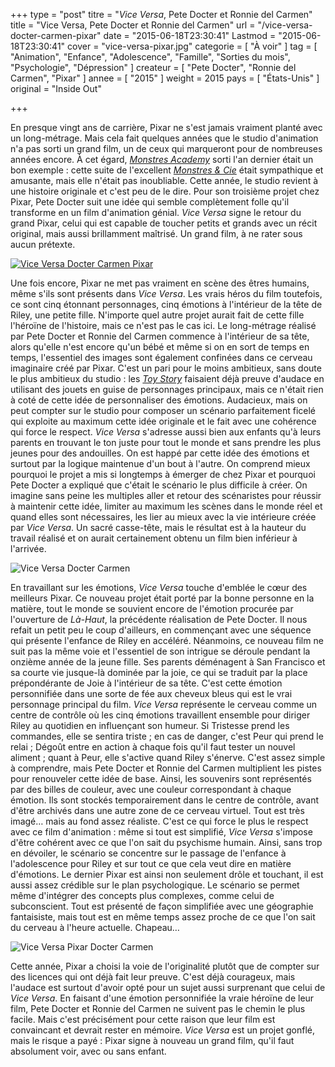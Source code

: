 +++
type = "post"
titre = "<em>Vice Versa</em>, Pete Docter et Ronnie del Carmen"
title = "Vice Versa, Pete Docter et Ronnie del Carmen"
url = "/vice-versa-docter-carmen-pixar"
date = "2015-06-18T23:30:41"
Lastmod = "2015-06-18T23:30:41"
cover = "vice-versa-pixar.jpg"
categorie = [ "À voir" ]
tag = [ "Animation", "Enfance", "Adolescence", "Famille", "Sorties du mois", "Psychologie", "Dépression" ]
createur = [ "Pete Docter", "Ronnie del Carmen", "Pixar" ]
annee = [ "2015" ]
weight = 2015
pays = [ "États-Unis" ]
original = "Inside Out"

+++

En presque vingt ans de carrière, Pixar ne s'est jamais vraiment planté avec un long-métrage. Mais cela fait quelques années que le studio d'animation n'a pas sorti un grand film, un de ceux qui marqueront pour de nombreuses années encore. À cet égard, [*Monstres Academy*](/monstres-academy-scanlon/ "Monstres Academy, Dan Scanlon") sorti l'an dernier était un bon exemple : cette suite de l'excellent [*Monstres & Cie*](/monstres-et-cie-docter-silverman-unkrich/ "Monstres & Cie, Pete Docter, David Silverman et Lee Unkrich") était sympathique et amusante, mais elle n'était pas inoubliable. Cette année, le studio revient à une histoire originale et c'est peu de le dire. Pour son troisième projet chez Pixar, Pete Docter suit une idée qui semble complètement folle qu'il transforme en un film d'animation génial. *Vice Versa* signe le retour du grand Pixar, celui qui est capable de toucher petits et grands avec un récit original, mais aussi brillamment maîtrisé. Un grand film, à ne rater sous aucun prétexte. 

<a href="http://www.allocine.fr/film/fichefilm_gen_cfilm=196960.html"><img src="http://futur.voiretmanger.fr/vice-versa-docter-carmen-pixar/vice-versa-docter-carmen-pixar.jpg" alt="Vice Versa Docter Carmen Pixar" /></a>

Une fois encore, Pixar ne met pas vraiment en scène des êtres humains, même s'ils sont présents dans *Vice Versa*. Les vrais héros du film toutefois, ce sont cinq étonnant personnages, cinq émotions à l'intérieur de la tête de Riley, une petite fille. N'importe quel autre projet aurait fait de cette fille l'héroïne de l'histoire, mais ce n'est pas le cas ici. Le long-métrage réalisé par Pete Docter et Ronnie del Carmen commence à l'intérieur de sa tête, alors qu'elle n'est encore qu'un bébé et même si on en sort de temps en temps, l'essentiel des images sont également confinées dans ce cerveau imaginaire créé par Pixar. C'est un pari pour le moins ambitieux, sans doute le plus ambitieux du studio : les [*Toy Story*](/saga/toy-story/) faisaient déjà preuve d'audace en utilisant des jouets en guise de personnages principaux, mais ce n'était rien à coté de cette idée de personnaliser des émotions. Audacieux, mais on peut compter sur le studio pour composer un scénario parfaitement ficelé qui exploite au maximum cette idée originale et le fait avec une cohérence qui force le respect. *Vice Versa* s'adresse aussi bien aux enfants qu'à leurs parents en trouvant le ton juste pour tout le monde et sans prendre les plus jeunes pour des andouilles. On est happé par cette idée des émotions et surtout par la logique maintenue d'un bout à l'autre. On comprend mieux pourquoi le projet a mis si longtemps à émerger de chez Pixar et pourquoi Pete Docter a expliqué que c'était le scénario le plus difficile à créer. On imagine sans peine les multiples aller et retour des scénaristes pour réussir à maintenir cette idée, limiter au maximum les scènes dans le monde réel et quand elles sont nécessaires, les lier au mieux avec la vie intérieure créée par *Vice Versa*. Un sacré casse-tête, mais le résultat est à la hauteur du travail réalisé et on aurait certainement obtenu un film bien inférieur à l'arrivée. 

<img src="http://futur.voiretmanger.fr/vice-versa-docter-carmen-pixar/vice-versa-docter-carmen.jpg" alt="Vice Versa Docter Carmen" />

En travaillant sur les émotions, *Vice Versa* touche d'emblée le cœur des meilleurs Pixar. Ce nouveau projet était porté par la bonne personne en la matière, tout le monde se souvient encore de l'émotion procurée par l'ouverture de *Là-Haut*, la précédente réalisation de Pete Docter. Il nous refait un petit peu le coup d'ailleurs, en commençant avec une séquence qui présente l'enfance de Riley en accéléré. Néanmoins, ce nouveau film ne suit pas la même voie et l'essentiel de son intrigue se déroule pendant la onzième année de la jeune fille. Ses parents déménagent à San Francisco et sa courte vie jusque-là dominée par la joie, ce qui se traduit par la place prépondérante de Joie à l'intérieur de sa tête. C'est cette émotion personnifiée dans une sorte de fée aux cheveux bleus qui est le vrai personnage principal du film. *Vice Versa* représente le cerveau comme un centre de contrôle où les cinq émotions travaillent ensemble pour diriger Riley au quotidien en influençant son humeur. Si Tristesse prend les commandes, elle se sentira triste ; en cas de danger, c'est Peur qui prend le relai ; Dégoût entre en action à chaque fois qu'il faut tester un nouvel aliment ; quant à Peur, elle s'active quand Riley s'énerve. C'est assez simple à comprendre, mais Pete Docter et Ronnie del Carmen multiplient les pistes pour renouveler cette idée de base. Ainsi, les souvenirs sont représentés par des billes de couleur, avec une couleur correspondant à chaque émotion. Ils sont stockés temporairement dans le centre de contrôle, avant d'être archivés dans une autre zone de ce cerveau virtuel. Tout est très imagé… mais au fond assez réaliste. C'est ce qui force le plus le respect avec ce film d'animation : même si tout est simplifié, *Vice Versa* s'impose d'être cohérent avec ce que l'on sait du psychisme humain. Ainsi, sans trop en dévoiler, le scénario se concentre sur le passage de l'enfance à l'adolescence pour Riley et sur tout ce que cela veut dire en matière d'émotions. Le dernier Pixar est ainsi non seulement drôle et touchant, il est aussi assez crédible sur le plan psychologique. Le scénario se permet même d'intégrer des concepts plus complexes, comme celui de subconscient. Tout est présenté de façon simplifiée avec une géographie fantaisiste, mais tout est en même temps assez proche de ce que l'on sait du cerveau à l'heure actuelle. Chapeau…

<img src="http://futur.voiretmanger.fr/vice-versa-docter-carmen-pixar/vice-versa-pixar-docter-carmen.jpg" alt="Vice Versa Pixar Docter Carmen" />

Cette année, Pixar a choisi la voie de l'originalité plutôt que de compter sur des licences qui ont déjà fait leur preuve. C'est déjà courageux, mais l'audace est surtout d'avoir opté pour un sujet aussi surprenant que celui de *Vice Versa*. En faisant d'une émotion personnifiée la vraie héroïne de leur film, Pete Docter et Ronnie del Carmen ne suivent pas le chemin le plus facile. Mais c'est précisément pour cette raison que leur film est convaincant et devrait rester en mémoire. *Vice Versa* est un projet gonflé, mais le risque a payé : Pixar signe à nouveau un grand film, qu'il faut absolument voir, avec ou sans enfant. 
